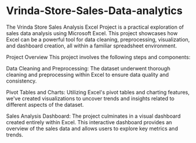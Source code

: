 # Vrinda-Store-Sales-Data-analytics
The Vrinda Store Sales Analysis Excel Project is a practical exploration of sales data analysis using Microsoft Excel. This project showcases how Excel can be a powerful tool for data cleaning, preprocessing, visualization, and dashboard creation, all within a familiar spreadsheet environment.

Project Overview
This project involves the following steps and components:

Data Cleaning and Preprocessing: The dataset underwent thorough cleaning and preprocessing within Excel to ensure data quality and consistency.

Pivot Tables and Charts: Utilizing Excel's pivot tables and charting features, we've created visualizations to uncover trends and insights related to different aspects of the dataset.

Sales Analysis Dashboard: The project culminates in a visual dashboard created entirely within Excel. This interactive dashboard provides an overview of the sales data and allows users to explore key metrics and trends.
